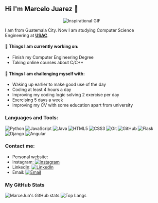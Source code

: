 ## Hi I'm Marcelo Juarez 👋

<div align="center">
  <img src="https://media.giphy.com/media/QpVUMRUJGokfqXyfa1/giphy.gif" alt="Inspirational GIF">
</div>

I am from Guatemala City. Now I am studying Computer Science Engineering at **[USAC](https://www.usac.edu.gt/)**.

#### 🌱 Things I am currently working on: 
- Finish my Computer Engineering Degree 
- Taking online courses about C/C++ 

#### :muscle: Things I am challenging myself with:
- Waking up earlier to make good use of the day
- Coding at least 4 hours a day
- Improving my coding logic solving 2 exercise per day
- Exercising 5 days a week
- Improving my CV with some education apart from university

### Languages and Tools:

![Python](https://img.shields.io/badge/Python-3776AB?style=flat-square&logo=Python&logoColor=white)
![JavaScript](https://img.shields.io/badge/JavaScript-F7DF1E?style=flat-square&logo=JavaScript&logoColor=white)
![Java](https://img.shields.io/badge/Java-007396?style=flat-square&logo=Java&logoColor=white)
![HTML5](https://img.shields.io/badge/HTML5-E34F26?style=flat-square&logo=HTML5&logoColor=white)
![CSS3](https://img.shields.io/badge/CSS3-1572B6?style=flat-square&logo=CSS3&logoColor=white)
![Git](https://img.shields.io/badge/Git-F05032?style=flat-square&logo=Git&logoColor=white)
![GitHub](https://img.shields.io/badge/GitHub-181717?style=flat-square&logo=GitHub&logoColor=white)
![Flask](https://img.shields.io/badge/Flask-000000?style=flat-square&logo=Flask&logoColor=white)
![Django](https://img.shields.io/badge/Django-092E20?style=flat-square&logo=Django&logoColor=white)
![Angular](https://img.shields.io/badge/Angular-DD0031?style=flat-square&logo=Angular&logoColor=white)

### Contact me:

- Personal website:
- Instagram: [![Instagram](https://img.shields.io/badge/@marc.rej-E4405F?style=flat-square&logo=instagram&logoColor=white)](https://www.instagram.com/marc.rej/)
- LinkedIn: [![LinkedIn](https://img.shields.io/badge/LinkedIn-0077B5?style=flat-square&logo=linkedin&logoColor=white)](https://www.linkedin.com/in/marcelo-juarez-is/)
- Email: [![Email](https://img.shields.io/badge/mjuarez2017ig@gmail.com-D14836?style=flat-square&logo=gmail&logoColor=white)](mailto:mjuarez2017ig@gmail.com)

### My GitHub Stats

![MarceJua's GitHub stats](https://github-readme-stats.vercel.app/api?username=MarceJua&show_icons=true&count_private=true&include_all_commits=true&theme=radical)
![Top Langs](https://github-readme-stats.vercel.app/api/top-langs/?username=MarceJua&layout=compact&theme=radical&hide=html,css)
